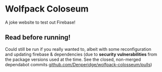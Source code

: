 # Wolfpack Coloseum
A joke website to test out Firebase!

## Read before running!
Could still be run if you really wanted to, albeit with some reconfiguration and updating firebase & dependencies
(due to **security vulnerabilities** from the package versions used at the time.
See the closed, non-merged dependabot commits [github.com/Denperidge/wolfpack-colosseum/pulls](https://github.com/Denperidge/wolfpack-colosseum/pulls?q=is%3Apr+is%3Aclosed))
